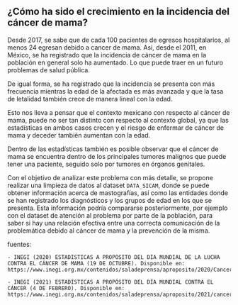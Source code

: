 ## ¿Cómo ha sido el crecimiento en la incidencia del cáncer de mama?

Desde 2017, se sabe que de cada 100 pacientes de egresos hospitalarios, al menos 24 egresan debido a cancer de mama. Así, desde el 2011, en México, se ha registrado que la incidencia de cáncer de mama en la población en general solo ha aumentado. Lo que puede traer en un futuro problemas de salud pública. 

De igual forma, se ha registrado que la incidencia se presenta con más frecuencia mientras la edad de la afectada es más avanzada y que la tasa de letalidad también crece de manera lineal con la edad. 

Esto nos lleva a pensar que el contexto mexicano con respecto al cáncer de mama, puede no ser tan distinto con respecto al contexto global, ya que las estadísticas en ambos casos crecen y el riesgo de enfermar de cáncer de mama y deceder también aumentan con la edad. 

Dentro de las estadísticas también es posible observar que el cáncer de mama se encuentra dentro de los principales tumores malignos que puede tener una paciente, seguido solo por tumores en órganos genitales.

Con el objetivo de analizar este problema con más detalle, se propone realizar una limpieza de datos al dataset ```DATA_SICAM```, donde se puede obtener información acerca de mastografías, así como las entidades donde se han registrado los diagnósticos y los grupos de edad en los que se presenta. Esta información podría compararse posteriormente, por ejemplo con el dataset de atención al problema por parte de la población, para saber si hay una relación efectiva entre una correcta comunicación de la problemática debido al cáncer de mama y la prevención de la misma. 

fuentes: 

```
- INEGI (2020) ESTADÍSTICAS A PROPÓSITO DEL DÍA MUNDIAL DE LA LUCHA CONTRA EL CÁNCER DE MAMA (19 DE OCTUBRE). Disponible en: https://www.inegi.org.mx/contenidos/saladeprensa/aproposito/2020/Cancermama20.pdf

- INEGI (2021) ESTADÍSTICAS A PROPÓSITO DEL DÍA MUNDIAL CONTRA EL CÁNCER (4 DE FEBRERO). Disponible en: https://www.inegi.org.mx/contenidos/saladeprensa/aproposito/2021/cancer2021_Nal.pdf

```
